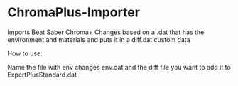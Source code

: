 # ChromaPlus-Importer
Imports Beat Saber Chroma+ Changes based on a .dat that has the environment and materials and puts it in a diff.dat custom data






How to use:

Name the file with env changes env.dat and the diff file you want to add it to ExpertPlusStandard.dat
